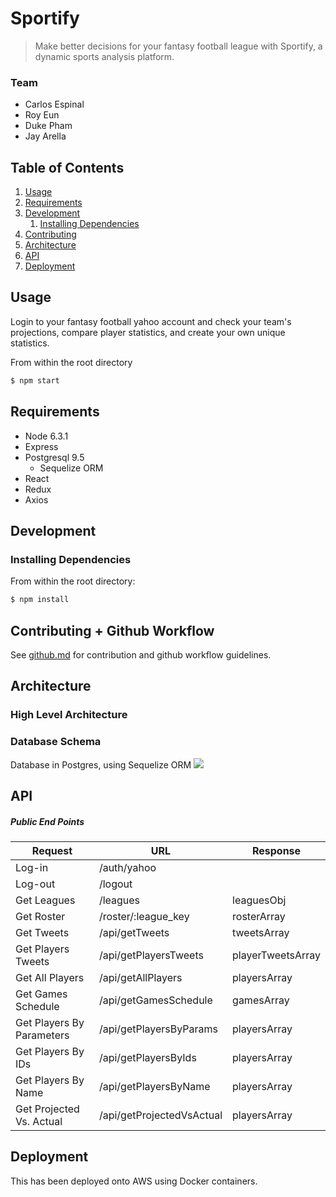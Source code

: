 # Sportify
> Make better decisions for your fantasy football league with Sportify, a dynamic sports analysis platform.

### Team
- Carlos Espinal
- Roy Eun
- Duke Pham
- Jay Arella

## Table of Contents
1. [Usage](#Usage)
1. [Requirements](#requirements)
1. [Development](#development)
    1. [Installing Dependencies](#installing-dependencies)
1. [Contributing](#contributing)
1. [Architecture](#architecture)
1. [API](#api)
1. [Deployment](#deployment)

## Usage
Login to your fantasy football yahoo account and check your team's projections, compare player statistics, and create your own unique statistics.

From within the root directory
```sh
$ npm start
```

## Requirements
- Node 6.3.1
- Express
- Postgresql 9.5
  - Sequelize ORM
- React
- Redux
- Axios

## Development
### Installing Dependencies
From within the root directory:
```sh
$ npm install
```

## Contributing + Github Workflow
See [github.md](github.md) for contribution and github workflow guidelines.

## Architecture
### High Level Architecture
### Database Schema
Database in Postgres, using Sequelize ORM
![](http://i.imgur.com/sHmO9RW.png)

## API
##### Public End Points
|Request|URL|Response|
|---|---|---|
|Log-in|/auth/yahoo|   |
|Log-out|/logout|   |
|Get Leagues|/leagues|leaguesObj|
|Get Roster|/roster/:league_key|rosterArray|
|Get Tweets|/api/getTweets|tweetsArray|
|Get Players Tweets|/api/getPlayersTweets|playerTweetsArray|
|Get All Players|/api/getAllPlayers|playersArray|
|Get Games Schedule|/api/getGamesSchedule|gamesArray
|Get Players By Parameters|/api/getPlayersByParams|playersArray|
|Get Players By IDs|/api/getPlayersByIds|playersArray|
|Get Players By Name|/api/getPlayersByName|playersArray|
|Get Projected Vs. Actual|/api/getProjectedVsActual|playersArray

## Deployment
This has been deployed onto AWS using Docker containers.
